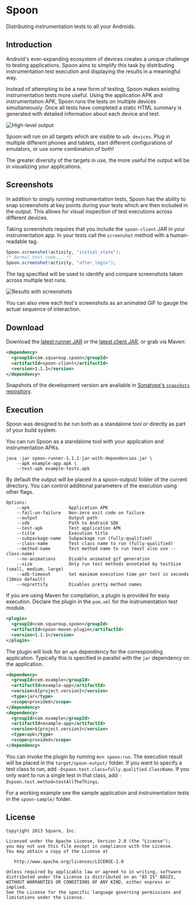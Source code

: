Spoon
=====

Distributing instrumentation tests to all your Androids.



Introduction
------------

Android's ever-expanding ecosystem of devices creates a unique challenge to
testing applications. Spoon aims to simplify this task by distributing
instrumentation test execution and displaying the results in a meaningful way.

Instead of attempting to be a new form of testing, Spoon makes existing
instrumentation tests more useful. Using the application APK and instrumentation
APK, Spoon runs the tests on multiple devices simultaneously. Once all tests
have completed a static HTML summary is generated with detailed information
about each device and test.

![High-level output](website/static/example_main.png)

Spoon will run on all targets which are visible to `adb devices`. Plug in
multiple different phones and tablets, start different configurations of
emulators, or use some combination of both!

The greater diversity of the targets in use, the more useful the output will be
in visualizing your applications.



Screenshots
-----------

In addition to simply running instrumentation tests, Spoon has the ability to
snap screenshots at key points during your tests which are then included in the
output. This allows for visual inspection of test executions across different
devices.

Taking screenshots requires that you include the `spoon-client` JAR in your
instrumentation app. In your tests call the `screenshot` method with a
human-readable tag.

```java
Spoon.screenshot(activity, "initial_state");
/* Normal test code... */
Spoon.screenshot(activity, "after_login");
```

The tag specified will be used to identify and compare screenshots taken across
multiple test runs.

![Results with screenshots](website/static/example_screenshots.png)

You can also view each test's screenshots as an animated GIF to gauge the actual
sequence of interaction.



Download
--------

Download the [latest runner JAR][1] or the [latest client JAR][2], or grab
via Maven:

```xml
<dependency>
  <groupId>com.squareup.spoon</groupId>
  <artifactId>spoon-client</artifactId>
  <version>1.1.1</version>
</dependency>
```

Snapshots of the development version are available in [Sonatype's `snapshots` repository][snap].



Execution
---------

Spoon was designed to be run both as a standalone tool or directly as part of
your build system.

You can run Spoon as a standalone tool with your application and instrumentation
APKs.

```
java -jar spoon-runner-1.1.1-jar-with-dependencies.jar \
    --apk example-app.apk \
    --test-apk example-tests.apk
```

By default the output will be placed in a spoon-output/ folder of the current
directory. You can control additional parameters of the execution using other
flags.

```
Options:
    --apk               Application APK
    --fail-on-failure   Non-zero exit code on failure
    --output            Output path
    --sdk               Path to Android SDK
    --test-apk          Test application APK
    --title             Execution title
    --subpackage-name   Subpackage run (fully-qualified)
    --class-name        Test class name to run (fully-qualified)
    --method-name       Test method name to run (must also use --class-name)
    --no-animations     Disable animated gif generation
    --size              Only run test methods annotated by testSize (small, medium, large)
    --adb-timeout       Set maximum execution time per test in seconds (10min default)
    --noprettify        Disables pretty method names
```

If you are using Maven for compilation, a plugin is provided for easy execution.
Declare the plugin in the `pom.xml` for the instrumentation test module.

```xml
<plugin>
  <groupId>com.squareup.spoon</groupId>
  <artifactId>spoon-maven-plugin</artifactId>
  <version>1.1.1</version>
</plugin>
```

The plugin will look for an `apk` dependency for the corresponding application.
Typically this is specified in parallel with the `jar` dependency on the
application.

```xml
<dependency>
  <groupId>com.example</groupId>
  <artifactId>example-app</artifactId>
  <version>${project.version}</version>
  <type>jar</type>
  <scope>provided</scope>
</dependency>
<dependency>
  <groupId>com.example</groupId>
  <artifactId>example-app</artifactId>
  <version>${project.version}</version>
  <type>apk</type>
  <scope>provided</scope>
</dependency>
```

You can invoke the plugin by running `mvn spoon:run`. The execution result will
be placed in the `target/spoon-output/` folder.  If you want to specify a test
class to run, add `-Dspoon.test.class=fully.qualified.ClassName`.  If you only
want to run a single test in that class, add `-Dspoon.test.method=testAllTheThings`.

For a working example see the sample application and instrumentation tests in
the `spoon-sample/` folder.



License
--------

    Copyright 2013 Square, Inc.

    Licensed under the Apache License, Version 2.0 (the "License");
    you may not use this file except in compliance with the License.
    You may obtain a copy of the License at

       http://www.apache.org/licenses/LICENSE-2.0

    Unless required by applicable law or agreed to in writing, software
    distributed under the License is distributed on an "AS IS" BASIS,
    WITHOUT WARRANTIES OR CONDITIONS OF ANY KIND, either express or implied.
    See the License for the specific language governing permissions and
    limitations under the License.




 [1]: https://search.maven.org/remote_content?g=com.squareup.spoon&a=spoon-runner&v=LATEST&c=jar-with-dependencies
 [2]: https://search.maven.org/remote_content?g=com.squareup.spoon&a=spoon-client&v=LATEST
 [snap]: https://oss.sonatype.org/content/repositories/snapshots/

